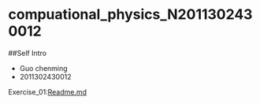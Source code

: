 # compuational_physics_N2011302430012

##Self Intro
* Guo chenming<br>
* 2011302430012




Exercise_01:[Readme.md](https://github.com/gcmcpwork/compuational_physics_N2011302430012/blob/master/README.md)
